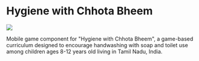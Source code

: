 # Hygiene with Chhota Bheem

<a href="https://zenhub.com"><img src="https://raw.githubusercontent.com/ZenHubIO/support/master/zenhub-badge.png"></a>

Mobile game component for "Hygiene with Chhota Bheem", a game-based curriculum designed to encourage handwashing with soap and toilet use among children ages 8-12 years old living in Tamil Nadu, India. 
